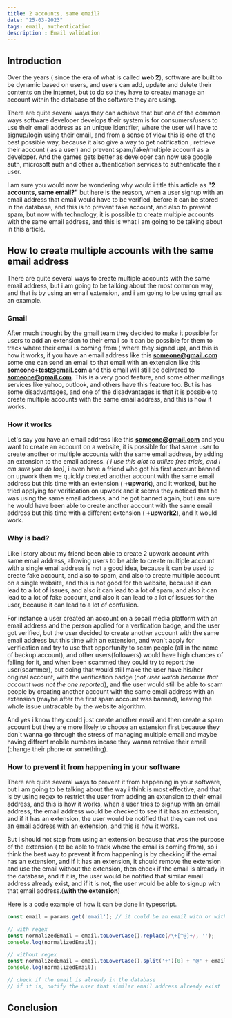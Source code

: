 ```yaml
---
title: 2 accounts, same email?
date: "25-03-2023"
tags: email, authentication
description : Email validation   
---
```


## Introduction
Over the years ( since the era of what is called **web 2**), software are built to be dynamic based on users, and users can add, update and delete their contents on the internet, but to do so they have to create/ manage an account within the database of the software they are using.

There are quite several ways they can achieve that but one of the common ways software developer develops their system is for consumers/users to use their email address as an unique identifier, where the user will have to signup/login using their email, and from a sense of view this is one of the best possible way, because it also give a way to get notification , retrieve their account ( as a user) and prevent spam/fake/multiple account as a developer. And the games gets better as developer can now use google auth, microsoft auth and other authentication services to authenticate their user.

I am sure you would now be wondering why would i title this article as **"2 accounts, same email?"** but here is the reason, when a user signup with an email address that email would have to be verified, before it can be stored in the database, and this is to prevent fake account, and also to prevent spam, but now with technology, it is possible to create multiple accounts with the same email address, and this is what i am going to be talking about in this article.

## How to create multiple accounts with the same email address
There are quite several ways to create multiple accounts with the same email address, but i am going to be talking about the most common way, and that is by using an email extension, and i am going to be using gmail as an example.

### Gmail
After much thought by the gmail team they decided to make it possible for users to add an extension to their email so it can be possible for them to track where their email is coming from ( where they signed up), and this is how it works, if you have an email address like this **someone@gmail.com** some one can send an email to that email with an extension like this **someone+test@gmail.com** and this email will still be delivered to **someone@gmail.com**. This is a very good feature, and some other mailings services like yahoo, outlook, and others have this feature too. But is has some disadvantages, and one of the disadvantages is that it is possible to create multiple accounts with the same email address, and this is how it works.

### How it works
Let's say you have an email address like this **someone@gmail.com** and you want to create an account on a website, it is possible for that same user to create another or multiple accounts with the same email address, by adding an extension to the email address. *( i use this alot to utilize free trials, and i am sure you do too)*, i even have a friend who got his first account banned on upwork then we quickly created another account with the same email address but this time with an extension ( **+upwork**), and it worked, but he tried applying for verification on upwork and it seems they noticed that he was using the same email address, and he got banned again, but i am sure he would have been able to create another account with the same email address but this time with a different extension ( **+upwork2**), and it would work.

### Why is bad?
Like i story about my friend been able to create 2 upwork account with same email address, allowing users to be able to create multiple account with a single email address is not a good idea, because it can be used to create fake account, and also to spam, and also to create multiple account on a single website, and this is not good for the website, because it can lead to a lot of issues, and also it can lead to a lot of spam, and also it can lead to a lot of fake account, and also it can lead to a lot of issues for the user, because it can lead to a lot of confusion. 

For instance a user created an account on a socail media platform with an email address and the person applied for a verfication badge, and the user got verified, but the user decided to create another account with the same email address but this time with an extension, and won`t apply for verification and try to use that opportunity to scam people (all in the name of backup account), and other users(followers) would have high chances of falling for it, and when been scammed they could try to report the user(scammer), but doing that would still make the user have his/her original account, with the verification badge (*not user watch because that account was not the one reported*), and the user would still be able to scam people by creating another account with the same email address with an extension (maybe after the first spam account was banned), leaving  the whole issue untracable by the website algorithm.

And yes i know they could just create another email and then create a spam account but they are more likely to choose an extension first because they don`t wanna go through the stress of managing multiple email and maybe having diffrent mobile numbers incase they wanna retreive their email (change their phone or something).

### How to prevent it from happening in your software
There are quite several ways to prevent it from happening in your software, but i am going to be talking about the way i think is most effective, and that is by using regex to restrict the user from adding an extension to their email address, and this is how it works, when a user tries to signup with an email address, the email address would be checked to see if it has an extension, and if it has an extension, the user would be notified that they can not use an email address with an extension, and this is how it works.

But i should not stop from using an extension because that was the purpose of the extension ( to be able to track where the email is coming from), so i think the best way to prevent it from happening is by checking if the email has an extension, and if it has an extension, it should remove the extension and use the email without the extension, then check if the email is already in the database, and if it is, the user would be notified that similar email address already exist, and if it is not, the user would be able to signup with that email address.(**with the extension**)

Here is a code example of how it can be done in typescript.

```typescript
const email = params.get('email'); // it could be an email with or without an extension

// with regex
const normalizedEmail = email.toLowerCase().replace(/\+[^@]+/, '');
console.log(normalizedEmail);

// without regex
const normalizedEmail = email.toLowerCase().split('+')[0] + "@" + email.split('@')[1];
console.log(normalizedEmail);

// check if the email is already in the database
// if it is, notify the user that similar email address already exist
```

## Conclusion